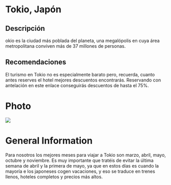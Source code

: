 # Tokio, Japón

## Descripción
okio es la ciudad más poblada del planeta, una megalópolis en cuya área metropolitana conviven más de 37 millones de personas.

## Recomendaciones
El turismo en Tokio no es especialmente barato pero, recuerda, cuanto antes reserves el hotel mejores descuentos encontrarás. Reservando con antelación en este enlace conseguirás descuentos de hasta el 75%.

# Photo
![](https://www.google.com/url?sa=i&url=https%3A%2F%2Fwww.larazon.es%2Fviajes%2Ftokio-puerta-entrada-japon-mas-exotica-palpitante_20241025671b4ef82914190001e0e244.html&psig=AOvVaw3gu3a8a6XpTXhXUSFcuTQX&ust=1740575466955000&source=images&cd=vfe&opi=89978449&ved=0CBQQjRxqFwoTCPju74fz3osDFQAAAAAdAAAAABAS)

# General Information
Para nosotros los mejores meses para viajar a Tokio son marzo, abril, mayo, octubre y noviembre. Es muy importante que tratéis de evitar la última semana de abril y la primera de mayo, ya que en estos días es cuando la mayoría e los japoneses cogen vacaciones, y eso se traduce en trenes llenos, hoteles completos y precios más altos.
